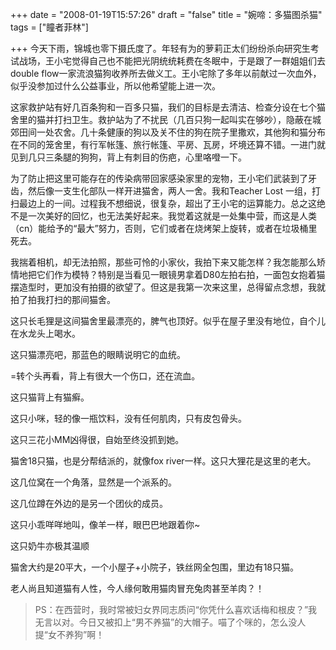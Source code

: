 +++
date = "2008-01-19T15:57:26"
draft = "false"
title = "婉啼：多猫图杀猫"
tags = ["瞳者菲林"]

+++
今天下雨，锦城也零下摄氏度了。年轻有为的萝莉正太们纷纷杀向研究生考试战场，王小宅觉得自己也不能把光阴统统耗费在冬眠中，于是跟了一群姐姐们去double flow一家流浪猫狗收养所去做义工。王小宅除了多年以前献过一次血外，似乎没参加过什么公益事业，所以他希望能上进一次。
  
这家救护站有好几百条狗和一百多只猫，我们的目标是去清洁、检查分设在七个猫舍里的猫并打扫卫生。救护站为了不扰民（几百只狗一起叫实在够吵），隐蔽在城郊田间一处农舍。几十条健康的狗以及关不住的狗在院子里撒欢，其他狗和猫分布在不同的笼舍里，有行军帐篷、旅行帐篷、平房、瓦房，坏境还算不错。一进门就见到几只三条腿的狗狗，背上有刺目的伤疤，心里咯噔一下。
  
为了防止把这里可能存在的传染病带回家感染家里的宠物，王小宅们武装到了牙齿，然后像一支生化部队一样开进猫舍，两人一舍。我和Teacher Lost 一组，打扫最边上的一间。过程我不想细说，很复杂，超出了王小宅的运算能力。总之这绝不是一次美好的回忆，也无法美好起来。我觉着这就是一处集中营，而这是人类（cn）能给予的“最大”努力，否则，它们或者在烧烤架上旋转，或者在垃圾桶里死去。
  
我揣着相机，却无法拍照，那些可怜的小家伙，我拍下来又能怎样？我怎能那么矫情地把它们作为模特？特别是当看见一眼镜男拿着D80左拍右拍，一面包女抱着猫摆造型时，更加没有拍摄的欲望了。但这是我第一次来这里，总得留点念想，我就拍了拍我打扫的那间猫舍。
  
这只长毛狸是这间猫舍里最漂亮的，脾气也顶好。似乎在屋子里没有地位，自个儿在水龙头上喝水。
  

  
这只猫漂亮吧，那蓝色的眼睛说明它的血统。
  

  
=转个头再看，背上有很大一个伤口，还在流血。
  

  
这只猫背上有猫癣。
  

  
这只小咪，轻的像一瓶饮料，没有任何肌肉，只有皮包骨头。
  

  
这只三花小MM凶得很，自始至终没抓到她。
  

  
猫舍18只猫，也是分帮结派的，就像fox river一样。这只大狸花是这里的老大。
  

  
这几位窝在一个角落，显然是一个派系的。
  

  
这几位蹲在外边的是另一个团伙的成员。
  

  
这只小乖咩咩地叫，像羊一样，眼巴巴地跟着你~
  

  
这只奶牛亦极其温顺
  

  
猫舍大约是20平大，一个小屋子+小院子，铁丝网全包围，里边有18只猫。
  

  

  
老人尚且知道猫有人性，今人缘何敢用猫肉冒充兔肉甚至羊肉？！
  
> PS：在西营时，我时常被妇女界同志质问“你凭什么喜欢话梅和根皮？”我无言以对。今日又被扣上“男不养猫”的大帽子。喵了个咪的，怎么没人提“女不养狗”啊！